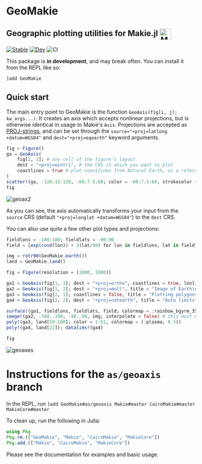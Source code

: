 # GeoMakie

## Geographic plotting utilities for Makie.jl <a href = "https://www.github.com/JuliaPlots/Makie.jl"><img src="https://raw.githubusercontent.com/JuliaPlots/Makie.jl/master/assets/logo.png" alt="Makie.jl" height="30" align = "top"></a>

[![Stable](https://img.shields.io/badge/docs-stable-blue.svg)](https://JuliaPlots.github.io/GeoMakie.jl/stable)
[![Dev](https://img.shields.io/badge/docs-dev-blue.svg)](https://JuliaPlots.github.io/GeoMakie.jl/dev)
![CI](https://github.com/JuliaPlots/GeoMakie.jl/actions/workflows/ci.yml/badge.svg)

This package is **in development**, and may break often.  You can install it from the REPL like so:
```julia
]add GeoMakie
```

## Quick start

The main entry point to GeoMakie is the function `GeoAxis(fig[i, j]; kw_args...)`.  It creates an axis which accepts nonlinear projections, but is otherwise identical in usage to Makie's `Axis`.
Projections are accepted as [PROJ-strings](https://proj.org/operations/projections/index.html), and can be set through the `source="+proj=latlong +datum=WGS84"` and `dest="+proj=eqearth"` keyword arguments.


```julia
fig = Figure()
ga = GeoAxis(
    fig[1, 1]; # any cell of the figure's layout
    dest = "+proj=wintri", # the CRS in which you want to plot
    coastlines = true # plot coastlines from Natural Earth, as a reference.
)
scatter!(ga, -120:15:120, -60:7.5:60; color = -60:7.5:60, strokecolor = (:black, 0.2))
fig
```
![geoax2](https://user-images.githubusercontent.com/32143268/165353013-ec6c4230-be7e-4dbc-a8c8-7e40204ebf80.svg)


As you can see, the axis automatically transforms your input from the `source`
CRS (default `"+proj=longlat +datum=WGS84"`) to the `dest` CRS.

You can also use quite a few other plot types and projections:
```julia
fieldlons = -180:180; fieldlats = -90:90
field = [exp(cosd(lon)) + 3(lat/90) for lon in fieldlons, lat in fieldlats]

img = rotr90(GeoMakie.earth())
land = GeoMakie.land()

fig = Figure(resolution = (1000, 1000))

ga1 = GeoAxis(fig[1, 1]; dest = "+proj=ortho", coastlines = true, lonlims = (-90, 90), title = "Orthographic\n ")
ga2 = GeoAxis(fig[1, 2]; dest = "+proj=moll", title = "Image of Earth\n ")
ga3 = GeoAxis(fig[2, 1]; coastlines = false, title = "Plotting polygons")
ga4 = GeoAxis(fig[2, 2]; dest = "+proj=natearth", title = "Auto limits") # you can plot geodata on regular axes too

surface!(ga1, fieldlons, fieldlats, field; colormap = :rainbow_bgyrm_35_85_c69_n256, shading = false)
image!(ga2, -180..180, -90..90, img; interpolate = false) # this must be included
poly!(ga3, land[50:100]; color = 1:51, colormap = (:plasma, 0.5))
poly!(ga4, land[22]); datalims!(ga4)

fig
```
![geoaxes](https://user-images.githubusercontent.com/32143268/165358447-ab1aa721-d457-4710-979c-d361080eae52.svg)


# Instructions for the `as/geoaxis` branch
In the REPL, run `]add GeoMakie#as/geoaxis Makie#master CairoMakie#master MakieCore#master`

To clean up, run the following in Julia:
```julia
using Pkg
Pkg.rm.(["GeoMakie", "Makie", "CairoMakie", "MakieCore"])
Pkg.add.(["Makie", "CairoMakie", "MakieCore"])
```

Please see the documentation for examples and basic usage.
